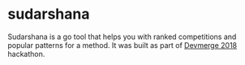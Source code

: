 # sudarshana

Sudarshana is a go tool that helps you with ranked competitions and popular patterns for a method. It was built as part of [Devmerge 2018](https://web.archive.org/web/20181027053625/https://devday.in/devmerge) hackathon.
